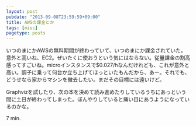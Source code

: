 ```yaml
---
layout: post
pubdate: "2013-09-08T23:59:59+09:00"
title: AWSの課金とか
tags: [misc]
pagetype: posts
---
```

いつのまにかAWSの無料期間が終わっていて、いつのまにか課金されていた。意外と高いね、EC2。ぜいたくに使おうという気にはならない。従量課金の割高感ってすごいね。microインスタンスで$0.027/hなんだけれども、これが意外と高い。調子に乗って何台か立ち上げてほっといたもんだから、あー。それでも、どうせなら家からマシンを撤去したい。まだその目標には遠いけど。

Graphvizを試したり、次の本を決めて読み進めたりしているうちにあっという間に土日が終わってしまった。ぼんやりしていると痛い目にあうようになっているのかな。

7 min.

